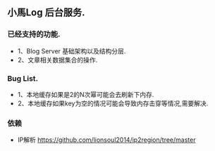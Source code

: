 ## 小馬Log 后台服务. 

### 已经支持的功能.
- 1、Blog Server 基础架构以及结构分层.
- 2、文章相关数据集合的操作.

### Bug List.
- 1、本地缓存如果是2的N次幂可能会去刷新下内存.
- 2、本地缓存如果key为空的情况可能会导致内存击穿等情况,需要解决.



### 依赖
- IP解析 https://github.com/lionsoul2014/ip2region/tree/master